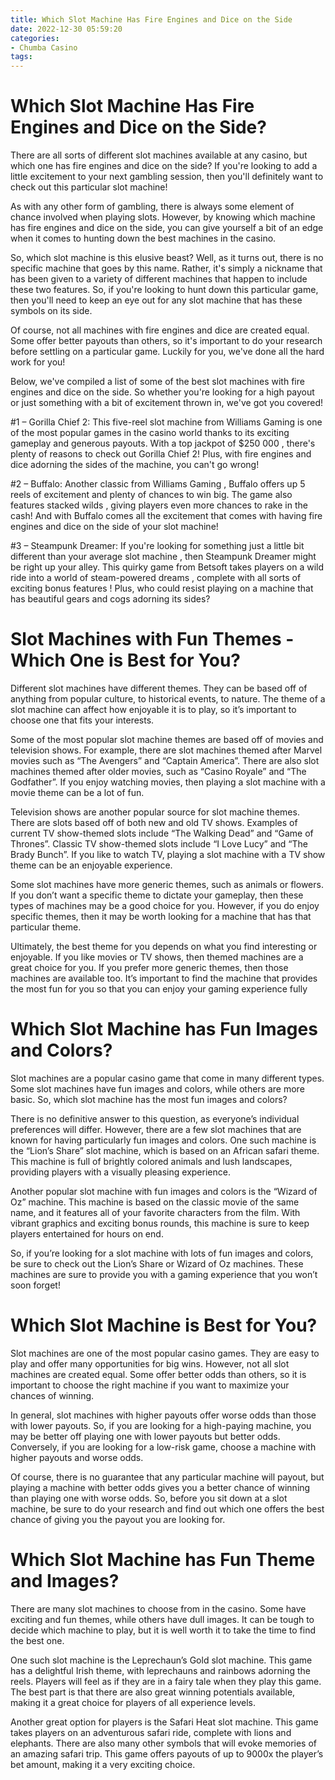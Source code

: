 ```yaml
---
title: Which Slot Machine Has Fire Engines and Dice on the Side
date: 2022-12-30 05:59:20
categories:
- Chumba Casino
tags:
---
```



#  Which Slot Machine Has Fire Engines and Dice on the Side?

There are all sorts of different slot machines available at any casino, but which one has fire engines and dice on the side? If you're looking to add a little excitement to your next gambling session, then you'll definitely want to check out this particular slot machine!

As with any other form of gambling, there is always some element of chance involved when playing slots. However, by knowing which machine has fire engines and dice on the side, you can give yourself a bit of an edge when it comes to hunting down the best machines in the casino.

So, which slot machine is this elusive beast? Well, as it turns out, there is no specific machine that goes by this name. Rather, it's simply a nickname that has been given to a variety of different machines that happen to include these two features. So, if you're looking to hunt down this particular game, then you'll need to keep an eye out for any slot machine that has these symbols on its side.

Of course, not all machines with fire engines and dice are created equal. Some offer better payouts than others, so it's important to do your research before settling on a particular game. Luckily for you, we've done all the hard work for you!

Below, we've compiled a list of some of the best slot machines with fire engines and dice on the side. So whether you're looking for a high payout or just something with a bit of excitement thrown in, we've got you covered!

#1 – Gorilla Chief 2: This five-reel slot machine from Williams Gaming is one of the most popular games in the casino world thanks to its exciting gameplay and generous payouts. With a top jackpot of $250 000 , there's plenty of reasons to check out Gorilla Chief 2! Plus, with fire engines and dice adorning the sides of the machine, you can't go wrong!

#2 – Buffalo: Another classic from Williams Gaming , Buffalo offers up 5 reels of excitement and plenty of chances to win big. The game also features stacked wilds , giving players even more chances to rake in the cash! And with Buffalo comes all the excitement that comes with having fire engines and dice on the side of your slot machine!

#3 – Steampunk Dreamer: If you're looking for something just a little bit different than your average slot machine , then Steampunk Dreamer might be right up your alley. This quirky game from Betsoft takes players on a wild ride into a world of steam-powered dreams , complete with all sorts of exciting bonus features ! Plus, who could resist playing on a machine that has beautiful gears and cogs adorning its sides?

#  Slot Machines with Fun Themes - Which One is Best for You?

Different slot machines have different themes. They can be based off of anything from popular culture, to historical events, to nature. The theme of a slot machine can affect how enjoyable it is to play, so it’s important to choose one that fits your interests.

Some of the most popular slot machine themes are based off of movies and television shows. For example, there are slot machines themed after Marvel movies such as “The Avengers” and “Captain America”. There are also slot machines themed after older movies, such as “Casino Royale” and “The Godfather”. If you enjoy watching movies, then playing a slot machine with a movie theme can be a lot of fun.

Television shows are another popular source for slot machine themes. There are slots based off of both new and old TV shows. Examples of current TV show-themed slots include “The Walking Dead” and “Game of Thrones”. Classic TV show-themed slots include “I Love Lucy” and “The Brady Bunch”. If you like to watch TV, playing a slot machine with a TV show theme can be an enjoyable experience.

Some slot machines have more generic themes, such as animals or flowers. If you don’t want a specific theme to dictate your gameplay, then these types of machines may be a good choice for you. However, if you do enjoy specific themes, then it may be worth looking for a machine that has that particular theme.

Ultimately, the best theme for you depends on what you find interesting or enjoyable. If you like movies or TV shows, then themed machines are a great choice for you. If you prefer more generic themes, then those machines are available too. It’s important to find the machine that provides the most fun for you so that you can enjoy your gaming experience fully

#  Which Slot Machine has Fun Images and Colors?

Slot machines are a popular casino game that come in many different types. Some slot machines have fun images and colors, while others are more basic. So, which slot machine has the most fun images and colors?

There is no definitive answer to this question, as everyone’s individual preferences will differ. However, there are a few slot machines that are known for having particularly fun images and colors. One such machine is the “Lion’s Share” slot machine, which is based on an African safari theme. This machine is full of brightly colored animals and lush landscapes, providing players with a visually pleasing experience.

Another popular slot machine with fun images and colors is the “Wizard of Oz” machine. This machine is based on the classic movie of the same name, and it features all of your favorite characters from the film. With vibrant graphics and exciting bonus rounds, this machine is sure to keep players entertained for hours on end.

So, if you’re looking for a slot machine with lots of fun images and colors, be sure to check out the Lion’s Share or Wizard of Oz machines. These machines are sure to provide you with a gaming experience that you won’t soon forget!

#  Which Slot Machine is Best for You? 

Slot machines are one of the most popular casino games. They are easy to play and offer many opportunities for big wins. However, not all slot machines are created equal. Some offer better odds than others, so it is important to choose the right machine if you want to maximize your chances of winning.

In general, slot machines with higher payouts offer worse odds than those with lower payouts. So, if you are looking for a high-paying machine, you may be better off playing one with lower payouts but better odds. Conversely, if you are looking for a low-risk game, choose a machine with higher payouts and worse odds.

Of course, there is no guarantee that any particular machine will payout, but playing a machine with better odds gives you a better chance of winning than playing one with worse odds. So, before you sit down at a slot machine, be sure to do your research and find out which one offers the best chance of giving you the payout you are looking for.

#  Which Slot Machine has Fun Theme and Images?

There are many slot machines to choose from in the casino. Some have exciting and fun themes, while others have dull images. It can be tough to decide which machine to play, but it is well worth it to take the time to find the best one.

One such slot machine is the Leprechaun’s Gold slot machine. This game has a delightful Irish theme, with leprechauns and rainbows adorning the reels. Players will feel as if they are in a fairy tale when they play this game. The best part is that there are also great winning potentials available, making it a great choice for players of all experience levels.

Another great option for players is the Safari Heat slot machine. This game takes players on an adventurous safari ride, complete with lions and elephants. There are also many other symbols that will evoke memories of an amazing safari trip. This game offers payouts of up to 9000x the player’s bet amount, making it a very exciting choice.